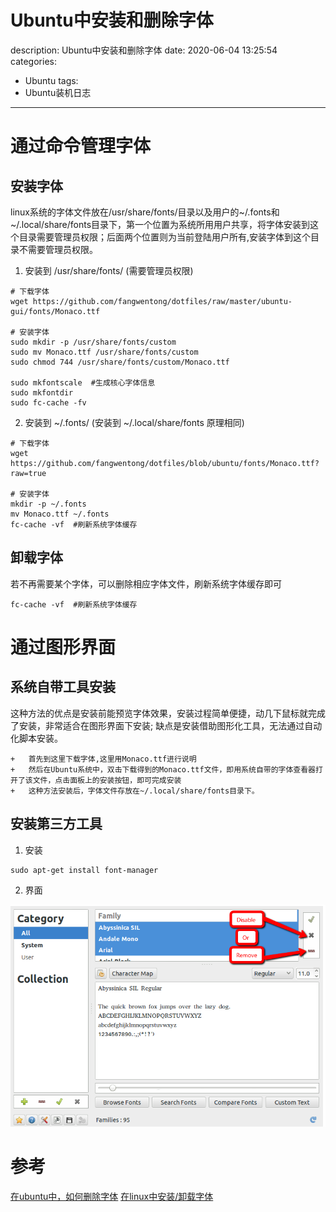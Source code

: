 #   Ubuntu中安装和删除字体
description: Ubuntu中安装和删除字体
date: 2020-06-04 13:25:54
categories:
- Ubuntu
tags:
- Ubuntu装机日志
---
#	通过命令管理字体

##  安装字体
linux系统的字体文件放在/usr/share/fonts/目录以及用户的~/.fonts和~/.local/share/fonts目录下，第一个位置为系统所用用户共享，将字体安装到这个目录需要管理员权限；后面两个位置则为当前登陆用户所有,安装字体到这个目录不需要管理员权限。

1.	安装到 /usr/share/fonts/ (需要管理员权限)
```
# 下载字体
wget https://github.com/fangwentong/dotfiles/raw/master/ubuntu-gui/fonts/Monaco.ttf

# 安装字体
sudo mkdir -p /usr/share/fonts/custom
sudo mv Monaco.ttf /usr/share/fonts/custom
sudo chmod 744 /usr/share/fonts/custom/Monaco.ttf

sudo mkfontscale  #生成核心字体信息
sudo mkfontdir
sudo fc-cache -fv
```

2.	安装到 ~/.fonts/ (安装到 ~/.local/share/fonts 原理相同)
```
# 下载字体
wget https://github.com/fangwentong/dotfiles/blob/ubuntu/fonts/Monaco.ttf?raw=true

# 安装字体
mkdir -p ~/.fonts
mv Monaco.ttf ~/.fonts
fc-cache -vf  #刷新系统字体缓存
```

##	卸载字体

若不再需要某个字体，可以删除相应字体文件，刷新系统字体缓存即可
```
fc-cache -vf  #刷新系统字体缓存
```

#   通过图形界面

##  系统自带工具安装
这种方法的优点是安装前能预览字体效果，安装过程简单便捷，动几下鼠标就完成了安装，非常适合在图形界面下安装; 缺点是安装借助图形化工具，无法通过自动化脚本安装。
```
+   首先到这里下载字体,这里用Monaco.ttf进行说明
+   然后在Ubuntu系统中，双击下载得到的Monaco.ttf文件，即用系统自带的字体查看器打开了该文件，点击面板上的安装按钮，即可完成安装
+   这种方法安装后，字体文件存放在~/.local/share/fonts目录下。
```

##  安装第三方工具
1.  安装
```
sudo apt-get install font-manager
```

2.  界面

![](../images/2020/06/20200604003.png)



#   参考
[在ubuntu中，如何删除字体](https://www.kutu66.com/ubuntu/article_165241)
[在linux中安装/卸载字体](https://blog.wentong.me/2014/05/add-fonts-to-your-linux/)
